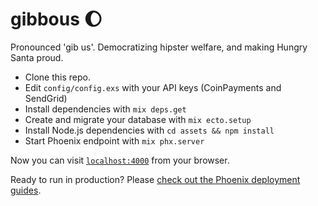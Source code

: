 # gibbous 🌔

Pronounced 'gib us'. Democratizing hipster welfare, and making Hungry Santa proud.

- Clone this repo.
- Edit `config/config.exs` with your API keys (CoinPayments and SendGrid)
- Install dependencies with `mix deps.get`
- Create and migrate your database with `mix ecto.setup`
- Install Node.js dependencies with `cd assets && npm install`
- Start Phoenix endpoint with `mix phx.server`

Now you can visit [`localhost:4000`](http://localhost:4000) from your browser.

Ready to run in production? Please [check out the Phoenix deployment guides](https://hexdocs.pm/phoenix/deployment.html).
